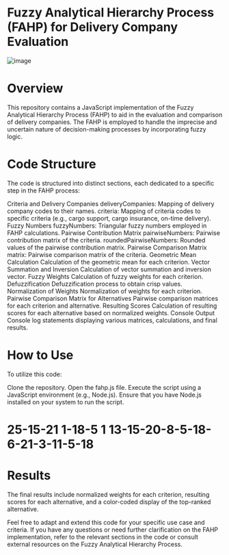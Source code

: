# Fuzzy Analytical Hierarchy Process (FAHP) for Delivery Company Evaluation
![image](https://github.com/VladyslavMilievNotAbot/fuzzy-analytical-hierarchy-process/assets/84059723/46c0b8a9-55bc-41a1-879c-bddc8dd5651c)

# Overview
This repository contains a JavaScript implementation of the Fuzzy Analytical Hierarchy Process (FAHP) to aid in the evaluation and comparison of delivery companies. The FAHP is employed to handle the imprecise and uncertain nature of decision-making processes by incorporating fuzzy logic.

# Code Structure
The code is structured into distinct sections, each dedicated to a specific step in the FAHP process:

Criteria and Delivery Companies
deliveryCompanies: Mapping of delivery company codes to their names.
criteria: Mapping of criteria codes to specific criteria (e.g., cargo support, cargo insurance, on-time delivery).
Fuzzy Numbers
fuzzyNumbers: Triangular fuzzy numbers employed in FAHP calculations.
Pairwise Contribution Matrix
pairwiseNumbers: Pairwise contribution matrix of the criteria.
roundedPairwiseNumbers: Rounded values of the pairwise contribution matrix.
Pairwise Comparison Matrix
matrix: Pairwise comparison matrix of the criteria.
Geometric Mean Calculation
Calculation of the geometric mean for each criterion.
Vector Summation and Inversion
Calculation of vector summation and inversion vector.
Fuzzy Weights
Calculation of fuzzy weights for each criterion.
Defuzzification
Defuzzification process to obtain crisp values.
Normalization of Weights
Normalization of weights for each criterion.
Pairwise Comparison Matrix for Alternatives
Pairwise comparison matrices for each criterion and alternative.
Resulting Scores
Calculation of resulting scores for each alternative based on normalized weights.
Console Output
Console log statements displaying various matrices, calculations, and final results.
# How to Use
To utilize this code:

Clone the repository.
Open the fahp.js file.
Execute the script using a JavaScript environment (e.g., Node.js).
Ensure that you have Node.js installed on your system to run the script.

# 25-15-21 1-18-5 1 13-15-20-8-5-18-6-21-3-11-5-18

# Results
The final results include normalized weights for each criterion, resulting scores for each alternative, and a color-coded display of the top-ranked alternative.

Feel free to adapt and extend this code for your specific use case and criteria. If you have any questions or need further clarification on the FAHP implementation, refer to the relevant sections in the code or consult external resources on the Fuzzy Analytical Hierarchy Process.
